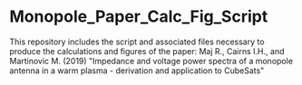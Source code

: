 # Monopole_Paper_Calc_Fig_Script
This repository includes the script and associated files necessary to produce the calculations and figures of the paper: Maj R., Cairns I.H., and Martinovic M. (2019) "Impedance and voltage power spectra of a monopole antenna in a warm plasma - derivation and application to CubeSats" 
